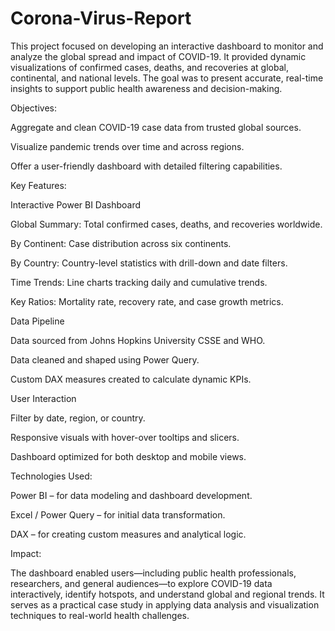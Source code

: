 # Corona-Virus-Report
This project focused on developing an interactive dashboard to monitor and analyze the global spread and impact of COVID-19. It provided dynamic visualizations of confirmed cases, deaths, and recoveries at global, continental, and national levels. The goal was to present accurate, real-time insights to support public health awareness and decision-making.

Objectives:

Aggregate and clean COVID-19 case data from trusted global sources.

Visualize pandemic trends over time and across regions.

Offer a user-friendly dashboard with detailed filtering capabilities.

Key Features:

Interactive Power BI Dashboard

Global Summary: Total confirmed cases, deaths, and recoveries worldwide.

By Continent: Case distribution across six continents.

By Country: Country-level statistics with drill-down and date filters.

Time Trends: Line charts tracking daily and cumulative trends.

Key Ratios: Mortality rate, recovery rate, and case growth metrics.

Data Pipeline

Data sourced from Johns Hopkins University CSSE and WHO.

Data cleaned and shaped using Power Query.

Custom DAX measures created to calculate dynamic KPIs.

User Interaction

Filter by date, region, or country.

Responsive visuals with hover-over tooltips and slicers.

Dashboard optimized for both desktop and mobile views.

Technologies Used:

Power BI – for data modeling and dashboard development.

Excel / Power Query – for initial data transformation.

DAX – for creating custom measures and analytical logic.

Impact:

The dashboard enabled users—including public health professionals, researchers, and general audiences—to explore COVID-19 data interactively, identify hotspots, and understand global and regional trends. It serves as a practical case study in applying data analysis and visualization techniques to real-world health challenges.
